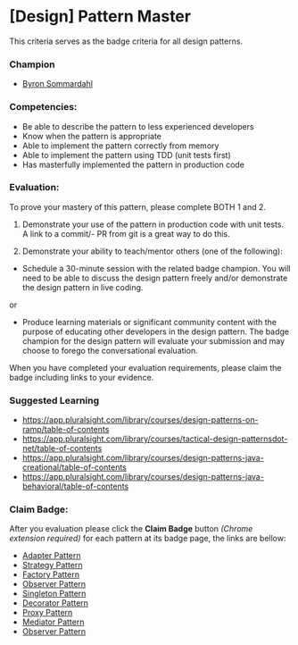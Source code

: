 # [Design] Pattern Master

This criteria serves as the badge criteria for all design patterns.

### Champion

- [Byron Sommardahl](mailto:byron@acklenavenue.com)

### Competencies:

- Be able to describe the pattern to less experienced developers
- Know when the pattern is appropriate
- Able to implement the pattern correctly from memory
- Able to implement the pattern using TDD (unit tests first)
- Has masterfully implemented the pattern in production code

### Evaluation:

To prove your mastery of this pattern, please complete BOTH 1 and 2.

1. Demonstrate your use of the pattern in production code with unit tests. A link to a commit/- PR from git is a great way to do this.

2. Demonstrate your ability to teach/mentor others (one of the following):

- Schedule a 30-minute session with the related badge champion. You will need to be able to discuss the design pattern freely and/or demonstrate the design pattern in live coding.

or

- Produce learning materials or significant community content with the purpose of educating other developers in the design pattern. The badge champion for the design pattern will evaluate your submission and may choose to forego the conversational evaluation.

When you have completed your evaluation requirements, please claim the badge including links to your evidence.

### Suggested Learning

- https://app.pluralsight.com/library/courses/design-patterns-on-ramp/table-of-contents
- https://app.pluralsight.com/library/courses/tactical-design-patternsdot-net/table-of-contents
- https://app.pluralsight.com/library/courses/design-patterns-java-creational/table-of-contents
- https://app.pluralsight.com/library/courses/design-patterns-java-behavioral/table-of-contents

### Claim Badge:
After you evaluation please click the **Claim Badge** button *(Chrome extension required)* for each pattern
at its badge page, the links are bellow:

- [Adapter Pattern](https://acklenavenue.badgr.com/public/badges/-AXf3JrPSsKZ50-qiMj2xA)
- [Strategy Pattern](https://acklenavenue.badgr.com/public/badges/X9R3b7psSiGDA4OowV9Wpw)
- [Factory Pattern](https://acklenavenue.badgr.com/public/badges/nUc4w7LAQmuedbWl7USONA)
- [Observer Pattern](https://acklenavenue.badgr.com/public/badges/yn-pmrLfQ_emwvMvrOlflA)
- [Singleton Pattern](https://acklenavenue.badgr.com/public/badges/pd1kzb9IRyCO0NBkaNFsGg)
- [Decorator Pattern](https://acklenavenue.badgr.com/public/badges/TBx0LWp6Sb-bMvCJDGiwFA)
- [Proxy Pattern](https://acklenavenue.badgr.com/public/badges/O7I8DLlVR4CucMGM1aGNfw)
- [Mediator Pattern](https://acklenavenue.badgr.com/public/badges/gU1AH_hsTUe2b_2O2NC7cA)
- [Observer Pattern](https://acklenavenue.badgr.com/public/badges/yn-pmrLfQ_emwvMvrOlflA)
